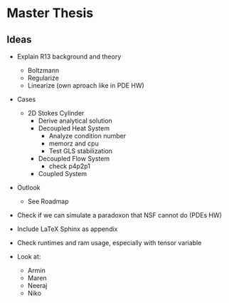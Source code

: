 # Master Thesis

## Ideas

- Explain R13 background and theory
  - Boltzmann
  - Regularize
  - Linearize (own aproach like in PDE HW)
- Cases
  - 2D Stokes Cylinder
    - Derive analytical solution
    - Decoupled Heat System
      - Analyze condition number
      - memorz and cpu
      - Test GLS stabilization
    - Decoupled Flow System
      - check p4p2p1
    - Coupled System
- Outlook
  - See Roadmap
- Check if we can simulate a paradoxon that NSF cannot do (PDEs HW)
- Include LaTeX Sphinx as appendix
- Check runtimes and ram usage, especially with tensor variable

- Look at:
  - Armin
  - Maren
  - Neeraj
  - Niko